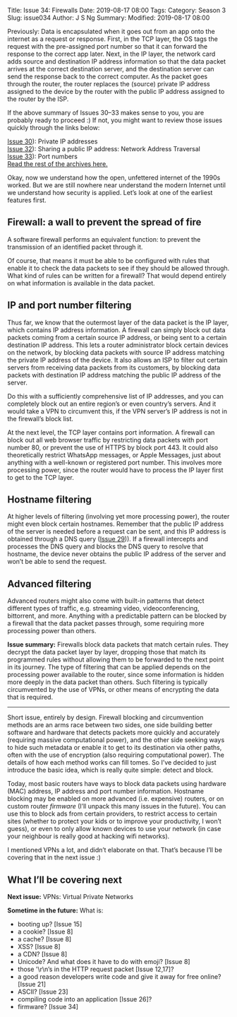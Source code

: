 Title: Issue 34: Firewalls
Date: 2019-08-17 08:00
Tags: 
Category: Season 3
Slug: issue034
Author: J S Ng
Summary: 
Modified: 2019-08-17 08:00

Previously: Data is encapsulated when it goes out from an app onto the internet as a request or response. First, in the TCP layer, the OS tags the request with the pre-assigned port number so that it can forward the response to the correct app later. Next, in the IP layer, the network card adds source and destination IP address information so that the data packet arrives at the correct destination server, and the destination server can send the response back to the correct computer. As the packet goes through the router, the router replaces the (source) private IP address assigned to the device by the router with the public IP address assigned to the router by the ISP.

If the above summary of Issues 30–33 makes sense to you, you are probably ready to proceed :) If not, you might want to review those issues quickly through the links below:

[Issue 30]({filename}/season03/issue030/issue030.md)): Private IP addresses  
[Issue 32]({filename}/season03/issue032/issue032.md)): Sharing a public IP address: Network Address Traversal  
[Issue 33]({filename}/season03/issue033/issue033.md)): Port numbers  
[Read the rest of the archives here.](https://buttondown.email/laymansguide/archive)

Okay, now we understand how the open, unfettered internet of the 1990s worked. But we are still nowhere near understand the modern Internet until we understand how security is applied. Let’s look at one of the earliest features first.

## Firewall: a wall to prevent the spread of fire

A software firewall performs an equivalent function: to prevent the transmission of an identified packet through it.

Of course, that means it must be able to be configured with rules that enable it to check the data packets to see if they should be allowed through. What kind of rules can be written for a firewall? That would depend entirely on what information is available in the data packet.

## IP and port number filtering

Thus far, we know that the outermost layer of the data packet is the IP layer, which contains IP address information. A firewall can simply block out data packets coming from a certain source IP address, or being sent to a certain destination IP address. This lets a router administrator block certain devices on the network, by blocking data packets with source IP address matching the private IP address of the device. It also allows an ISP to filter out certain servers from receiving data packets from its customers, by blocking data packets with destination IP address matching the public IP address of the server.

Do this with a sufficiently comprehensive list of IP addresses, and you can completely block out an entire region’s or even country’s servers. And it would take a VPN to circumvent this, if the VPN server’s IP address is not in the firewall’s block list.

At the next level, the TCP layer contains port information. A firewall can block out all web browser traffic by restricting data packets with port number 80, or prevent the use of HTTPS by block port 443. It could also theoretically restrict WhatsApp messages, or Apple Messages, just about anything with a well-known or registered port number. This involves more processing power, since the router would have to process the IP layer first to get to the TCP layer.

## Hostname filtering

At higher levels of filtering (involving yet more processing power), the router might even block certain hostnames. Remember that the public IP address of the server is needed before a request can be sent, and this IP address is obtained through a DNS query ([Issue 29]({filename}/season03/issue029/issue029.md))). If a firewall intercepts and processes the DNS query and blocks the DNS query to resolve that hostname, the device never obtains the public IP address of the server and won’t be able to send the request.

## Advanced filtering

Advanced routers might also come with built-in patterns that detect different types of traffic, e.g. streaming video, videoconferencing, bittorrent, and more. Anything with a predictable pattern can be blocked by a firewall that the data packet passes through, some requiring more processing power than others.

**Issue summary:** Firewalls block data packets that match certain rules. They decrypt the data packet layer by layer, dropping those that match its programmed rules without allowing them to be forwarded to the next point in its journey. The type of filtering that can be applied depends on the processing power available to the router, since some information is hidden more deeply in the data packet than others. Such filtering is typically circumvented by the use of VPNs, or other means of encrypting the data that is required.

-----

Short issue, entirely by design. Firewall blocking and circumvention methods are an arms race between two sides, one side building better software and hardware that detects packets more quickly and accurately (requiring massive computational power), and the other side seeking ways to hide such metadata or enable it to get to its destination via other paths, often with the use of encryption (also requiring computational power). The details of how each method works can fill tomes. So I’ve decided to just introduce the basic idea, which is really quite simple: detect and block.

Today, most basic routers have ways to block data packets using hardware (MAC) address, IP address and port number information. Hostname blocking may be enabled on more advanced (i.e. expensive) routers, or on custom router _firmware_ (I’ll unpack this many issues in the future). You can use this to block ads from certain providers, to restrict access to certain sites (whether to protect your kids or to improve your productivity, I won’t guess), or even to only allow known devices to use your network (in case your neighbour is really good at hacking wifi networks).

I mentioned VPNs a lot, and didn’t elaborate on that. That’s because I’ll be covering that in the next issue :)

## What I’ll be covering next

**Next issue:** VPNs: Virtual Private Networks

**Sometime in the future:** What is:

- booting up? [Issue 15]
- a cookie? [Issue 8]
- a cache? [Issue 8]
- XSS? [Issue 8]
- a CDN? [Issue 8]
- Unicode? And what does it have to do with emoji? [Issue 8]
- those '\r\n’s in the HTTP request packet [Issue 12,17]?
- a good reason developers write code and give it away for free online? [Issue 21]
- ASCII? [Issue 23]
- compiling code into an application [Issue 26]?
- firmware? [Issue 34]
